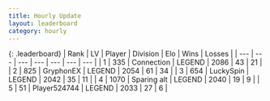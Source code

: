 ```yaml
---
title: Hourly Update
layout: leaderboard
category: hourly
---
```


{: .leaderboard}
| Rank | LV | Player | Division | Elo | Wins | Losses |
| --- | --- | --- | --- | --- | --- | --- |
| <span data-change="0">1</span> | 335 | <span title="ID: 539711">Connection</span> | LEGEND | <span data-change="0">2086</span> | <span data-change="0">43</span> | <span data-change="0">21</span> |
| <span data-change="0">2</span> | 825 | <span title="ID: 315148">GryphonEX</span> | LEGEND | <span data-change="0">2054</span> | <span data-change="0">61</span> | <span data-change="0">34</span> |
| <span data-change="0">3</span> | 654 | <span title="ID: 498412">LuckySpin</span> | LEGEND | <span data-change="0">2042</span> | <span data-change="0">35</span> | <span data-change="0">11</span> |
| <span data-change="1">4</span> | 1070 | <span title="ID: 203132">Sparing alt</span> | LEGEND | <span data-change="7">2040</span> | <span data-change="1">19</span> | <span data-change="0">9</span> |
| <span data-change="-1">5</span> | 51 | <span title="ID: 524744">Player524744</span> | LEGEND | <span data-change="0">2033</span> | <span data-change="0">27</span> | <span data-change="0">6</span> |